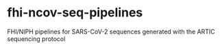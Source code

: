# fhi-ncov-seq-pipelines
FHI/NIPH pipelines for SARS-CoV-2 sequences generated with the ARTIC sequencing protocol
